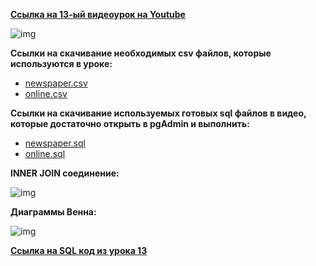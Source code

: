 [**Ссылка на 13-ый видеоурок на Youtube**](https://youtu.be/vO0qLi2RjQs)

![img](https://github.com/Data-Learn/SQL-for-beginners/blob/main/SQL-101%20Modules/Module%202/Lesson%2013/images/lesson%2013.png)

**Ccылки на скачивание необходимых csv файлов, которые используются в уроке:**<br>
 - [newspaper.csv](https://raw.githubusercontent.com/Data-Learn/SQL-for-beginners/main/SQL-101%20Modules/Module%202/Lesson%2013/CSV%20%D1%84%D0%B0%D0%B9%D0%BB%D1%8B/newspaper.csv)
 - [online.csv](https://raw.githubusercontent.com/Data-Learn/SQL-for-beginners/main/SQL-101%20Modules/Module%202/Lesson%2013/CSV%20%D1%84%D0%B0%D0%B9%D0%BB%D1%8B/online.csv)

**Ccылки на скачивание используемых готовых sql файлов в видео, которые достаточно открыть в pgAdmin и выполнить:**
 - [newspaper.sql](https://raw.githubusercontent.com/Data-Learn/SQL-for-beginners/main/SQL-101%20Modules/Module%202/Lesson%2013/SQL%20%D1%84%D0%B0%D0%B9%D0%BB%D1%8B/newspaper.sql)
 - [online.sql](https://raw.githubusercontent.com/Data-Learn/SQL-for-beginners/main/SQL-101%20Modules/Module%202/Lesson%2013/SQL%20%D1%84%D0%B0%D0%B9%D0%BB%D1%8B/online.sql)

**INNER JOIN соединение:**

![img](https://github.com/Data-Learn/SQL-for-beginners/blob/main/SQL-101%20Modules/Module%202/Lesson%2013/images/INNER%20JOIN%20%D1%81%D0%BE%D0%B5%D0%B4%D0%B8%D0%BD%D0%B5%D0%BD%D0%B8%D0%B5.gif)

**Диаграммы Венна:**

![img](https://github.com/Data-Learn/SQL-for-beginners/blob/main/SQL-101%20Modules/Module%202/Lesson%2013/images/%D0%94%D0%B8%D0%B0%D0%B3%D1%80%D0%B0%D0%BC%D0%BC%D1%8B%20%D0%92%D0%B5%D0%BD%D0%BD%D0%B0.jpg)

[**Ссылка на SQL код из урока 13**](https://raw.githubusercontent.com/Data-Learn/SQL-for-beginners/main/SQL-101%20Modules/Module%202/Lesson%2013/SQL%20%D1%84%D0%B0%D0%B9%D0%BB%D1%8B/SQL%20%D0%BA%D0%BE%D0%B4%20%D0%B8%D0%B7%20%D1%83%D1%80%D0%BE%D0%BA%D0%B0%2013.sql)




